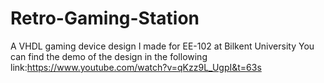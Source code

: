 # Retro-Gaming-Station
A VHDL gaming device design I made for EE-102 at Bilkent University
You can find the demo of the design in the following link:https://www.youtube.com/watch?v=qKzz9L_UgpI&t=63s
